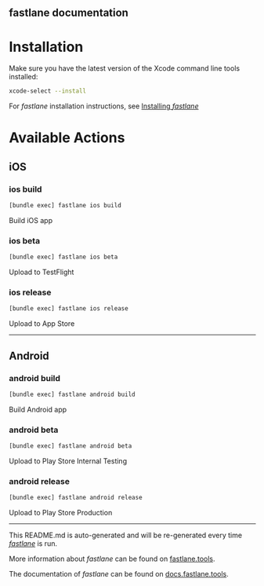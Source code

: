 ## fastlane documentation

# Installation

Make sure you have the latest version of the Xcode command line tools installed:

```sh
xcode-select --install
```

For _fastlane_ installation instructions, see [Installing _fastlane_](https://docs.fastlane.tools/#installing-fastlane)

# Available Actions

## iOS

### ios build

```sh
[bundle exec] fastlane ios build
```

Build iOS app

### ios beta

```sh
[bundle exec] fastlane ios beta
```

Upload to TestFlight

### ios release

```sh
[bundle exec] fastlane ios release
```

Upload to App Store

---

## Android

### android build

```sh
[bundle exec] fastlane android build
```

Build Android app

### android beta

```sh
[bundle exec] fastlane android beta
```

Upload to Play Store Internal Testing

### android release

```sh
[bundle exec] fastlane android release
```

Upload to Play Store Production

---

This README.md is auto-generated and will be re-generated every time [_fastlane_](https://fastlane.tools) is run.

More information about _fastlane_ can be found on [fastlane.tools](https://fastlane.tools).

The documentation of _fastlane_ can be found on [docs.fastlane.tools](https://docs.fastlane.tools).
